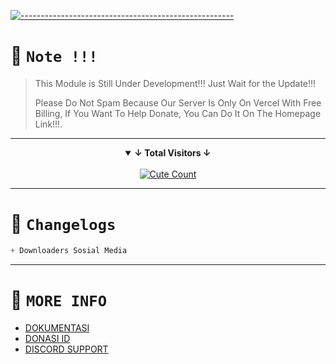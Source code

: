 [![-----------------------------------------------------](https://raw.githubusercontent.com/andreasbm/readme/master/assets/lines/colored.png)](#table-of-contents)

# 🛑 `Note !!!`
> This Module is Still Under Development!!! Just Wait for the Update!!!
> 
> Please Do Not Spam Because Our Server Is Only On Vercel With Free Billing, If You Want To Help Donate, You Can Do It On The Homepage Link!!!.

---------

<details open align="center">
<summary><b>↓ Total Visitors ↓</b></summary>
<br>
<a href="https://www.instagram.com/fatih_frdaus"><img alt="Cute Count" src="https://count.getloli.com/get/@NeofetchNpc?theme=rule34"/></a>
</details>
</div>

---------

# 📍 `Changelogs`
```js
+ Downloaders Sosial Media
```

---------

# 📍 `MORE INFO`
- [DOKUMENTASI](https://github.com/NSSID/Ness-MODULE/wiki/Dokumentasi)
- [DONASI ID](https://saweria.co/YUSUP909)
- [DISCORD SUPPORT](https://discord.gg/y4W3yd5GU5)
